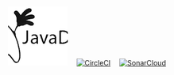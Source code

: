 &emsp;[![JavaDoc](docs/javadoc.png)](https://mariangolea.github.io/csvtransactionparser/)
&emsp;[![CircleCI](https://circleci.com/gh/mariangolea/bankparsers/tree/master.svg?style=svg)](https://circleci.com/gh/mariangolea/bankparsers/tree/master)
&emsp;[![SonarCloud](https://sonarcloud.io/api/project_badges/quality_gate?project=Bank_Reports_Parser_API%3ABank_Reports_Parser_API)](https://sonarcloud.io/dashboard?id=Bank_Reports_Parser_API%3ABank_Reports_Parser_API)
 
